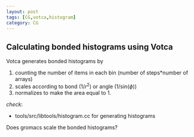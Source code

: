 ```yaml
---
layout: post
tags: [CG,votca,histogram]
category: CG
---
```


## Calculating bonded histograms using Votca

Votca generates bonded histograms by

1. counting the number of items in each bin (number of steps*number of arrays)
1. scales according to bond (1/$r^2$) or angle (1/sin($\phi$))
1. normalizes to make the area equal to 1.

*check*:
- tools/src/libtools/histogram.cc for generating histograms

Does gromacs scale the bonded histograms?
